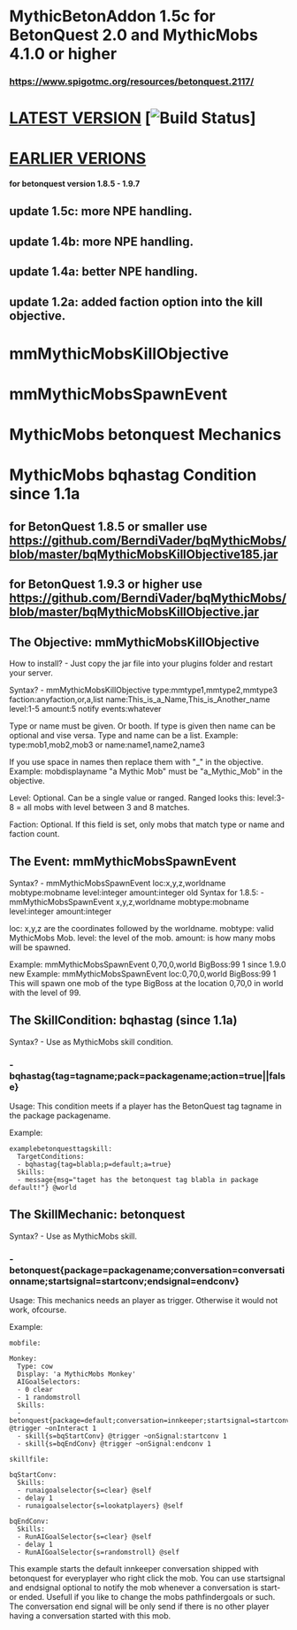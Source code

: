 # MythicBetonAddon 1.5c for BetonQuest 2.0 and MythicMobs 4.1.0 or higher
### https://www.spigotmc.org/resources/betonquest.2117/

# [LATEST VERSION](http://mc.hackerzlair.org:8080/job/MythicBetonAddon/) [![Build Status](http://mc.hackerzlair.org:8080/job/MythicBetonAddon/badge/icon)] <br>

# [EARLIER VERIONS](https://github.com/BerndiVader/MythicBetonAddon/releases/)
#### for betonquest version 1.8.5 - 1.9.7

## update 1.5c: more NPE handling.
## update 1.4b: more NPE handling.
## update 1.4a: better NPE handling.
## update 1.2a: added faction option into the kill objective.

# mmMythicMobsKillObjective
# mmMythicMobsSpawnEvent
# MythicMobs betonquest Mechanics
# MythicMobs bqhastag Condition since 1.1a

## for BetonQuest 1.8.5 or smaller use https://github.com/BerndiVader/bqMythicMobs/blob/master/bqMythicMobsKillObjective185.jar
## for BetonQuest 1.9.3 or higher use https://github.com/BerndiVader/bqMythicMobs/blob/master/bqMythicMobsKillObjective.jar


## The Objective: mmMythicMobsKillObjective

How to install? - Just copy the jar file into your plugins folder and restart your server.

Syntax? - mmMythicMobsKillObjective type:mmtype1,mmtype2,mmtype3 faction:anyfaction,or,a,list name:This_is_a_Name,This_is_Another_name level:1-5 amount:5 notify events:whatever

Type or name must be given. Or booth. If type is given then name can be optional and vise versa. Type and name can be a list. Example: type:mob1,mob2,mob3 or name:name1,name2,name3

If you use space in names then replace them with "_" in the objective. Example: mobdisplayname "a Mythic Mob" must be "a_Mythic_Mob" in the objective.

Level: Optional. Can be a single value or ranged. Ranged looks this: level:3-8 = all mobs with level between 3 and 8 matches.

Faction: Optional. If this field is set, only mobs that match type or name and faction count.


## The Event: mmMythicMobsSpawnEvent

Syntax? - mmMythicMobsSpawnEvent loc:x,y,z,worldname mobtype:mobname level:integer amount:integer
old Syntax for 1.8.5: - mmMythicMobsSpawnEvent x,y,z,worldname mobtype:mobname level:integer amount:integer


loc: x,y,z are the coordinates followed by the worldname. 
mobtype: valid MythicMobs Mob.
level: the level of the mob. 
amount: is how many mobs will be spawned.

Example: mmMythicMobsSpawnEvent 0,70,0,world BigBoss:99 1
since 1.9.0 new Example: mmMythicMobsSpawnEvent loc:0,70,0,world BigBoss:99 1
This will spawn one mob of the type BigBoss at the location 0,70,0 in world with the level of 99.



## The SkillCondition: bqhastag (since 1.1a)

Syntax? - Use as MythicMobs skill condition.

### - bqhastag{tag=tagname;pack=packagename;action=true||false}

Usage: This condition meets if a player has the BetonQuest tag tagname in the package packagename.

Example:
```
examplebetonquesttagskill:
  TargetConditions:
  - bqhastag{tag=blabla;p=default;a=true}
  Skills:
  - message{msg="taget has the betonquest tag blabla in package default!"} @world
```



## The SkillMechanic: betonquest

Syntax? - Use as MythicMobs skill. 

### - betonquest{package=packagename;conversation=conversationname;startsignal=startconv;endsignal=endconv}

Usage: This mechanics needs an player as trigger. Otherwise it would not work, ofcourse.

Example:
```
mobfile:

Monkey:
  Type: cow
  Display: 'a MythicMobs Monkey'
  AIGoalSelectors:
  - 0 clear
  - 1 randomstroll
  Skills:
  - betonquest{package=default;conversation=innkeeper;startsignal=startconv;endsignal=endconv} @trigger ~onInteract 1
  - skill{s=bqStartConv} @trigger ~onSignal:startconv 1
  - skill{s=bqEndConv} @trigger ~onSignal:endconv 1

skillfile:

bqStartConv:
  Skills:
  - runaigoalselector{s=clear} @self
  - delay 1
  - runaigoalselector{s=lookatplayers} @self
  
bqEndConv:
  Skills:
  - RunAIGoalSelector{s=clear} @self
  - delay 1
  - RunAIGoalSelector{s=randomstroll} @self
```

This example starts the default innkeeper conversation shipped with betonquest for everyplayer who right click the mob. You can use startsignal and endsignal optional to notify the mob whenever a conversation is start- or ended. Usefull if you like to change the mobs pathfindergoals or such. The conversation end signal will be only send if there is no other player having a conversation started with this mob.
